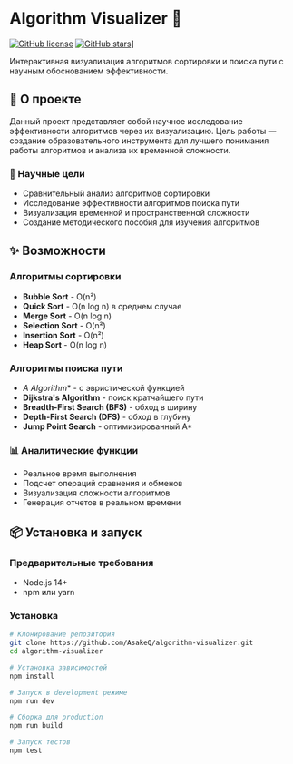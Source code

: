 # Algorithm Visualizer 🧠

[![GitHub license](https://img.shields.io/badge/license-MIT-blue.svg)](https://github.com/AsakeQ/algorithm-visualizer/blob/main/LICENSE)
[![GitHub stars](https://img.shields.io/github/stars/AsakeQ/algorithm-visualizer)](https://github.com/AsakeQ/algorithm-visualizer/stargazers)]



Интерактивная визуализация алгоритмов сортировки и поиска пути с научным обоснованием эффективности.

## 📖 О проекте

Данный проект представляет собой научное исследование эффективности алгоритмов через их визуализацию. Цель работы — создание образовательного инструмента для лучшего понимания работы алгоритмов и анализа их временной сложности.

### 🎯 Научные цели

- Сравнительный анализ алгоритмов сортировки
- Исследование эффективности алгоритмов поиска пути
- Визуализация временной и пространственной сложности
- Создание методического пособия для изучения алгоритмов

## ✨ Возможности

### Алгоритмы сортировки
- **Bubble Sort** - O(n²)
- **Quick Sort** - O(n log n) в среднем случае
- **Merge Sort** - O(n log n)
- **Selection Sort** - O(n²)
- **Insertion Sort** - O(n²)
- **Heap Sort** - O(n log n)

### Алгоритмы поиска пути
- **A* Algorithm** - с эвристической функцией
- **Dijkstra's Algorithm** - поиск кратчайшего пути
- **Breadth-First Search (BFS)** - обход в ширину
- **Depth-First Search (DFS)** - обход в глубину
- **Jump Point Search** - оптимизированный A*

### 📊 Аналитические функции
- Реальное время выполнения
- Подсчет операций сравнения и обменов
- Визуализация сложности алгоритмов
- Генерация отчетов в реальном времени

## 📦 Установка и запуск

### Предварительные требования
- Node.js 14+
- npm или yarn

### Установка
```bash
# Клонирование репозитория
git clone https://github.com/AsakeQ/algorithm-visualizer.git
cd algorithm-visualizer

# Установка зависимостей
npm install

# Запуск в development режиме
npm run dev

# Сборка для production
npm run build

# Запуск тестов
npm test
